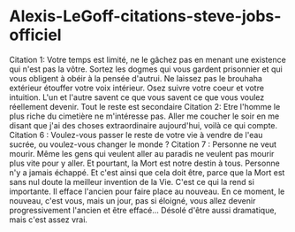 # Alexis-LeGoff-citations-steve-jobs-officiel
Citation 1: Votre temps est limité, ne le gâchez pas en menant une existence qui n'est pas la vôtre. Sortez les dogmes qui vous gardent prisonnier et qui vous obligent à obéir à la pensée d'autrui. Ne laissez pas le brouhaha extérieur étouffer votre voix intérieur. Osez suivre votre coeur et votre intuition. L'un et l'autre savent ce que vous savent ce que vous voulez réellement devenir. Tout le reste est secondaire 
Citation 2: Etre l'homme le plus riche du cimetière ne m'intéresse pas. Aller me coucher le soir en me disant que j'ai des choses extraordinaire aujourd'hui, voilà ce qui compte.  
Citation 6 : Voulez-vous passer le reste de votre vie à vendre de l'eau sucrée, ou voulez-vous changer le monde ?
Citation 7 : Personne ne veut mourir. Même les gens qui veulent aller au paradis ne veulent pas mourir plus vite pour y aller. Et pourtant, la Mort est notre destin à tous. Personne n'y a jamais échappé. Et c'est ainsi que cela doit être, parce que la Mort est sans nul doute la meilleur invention de la Vie. C'est ce qui la rend si importante. Il efface l'ancien pour faire place au nouveau. En ce moment, le nouveau, c'est vous, mais un jour, pas si éloigné, vous allez devenir progressivement l'ancien et être effacé... Désolé d'être aussi dramatique, mais c'est assez vrai.
